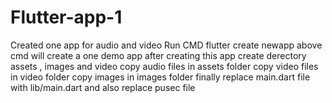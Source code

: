 # Flutter-app-1
Created one app for audio and video
Run CMD
flutter create newapp
above cmd will create a one demo app
after creating this app create derectory assets , images and video
copy audio files in assets folder
copy video files in video folder
copy images in images folder
finally replace main.dart file with lib/main.dart and also replace pusec file
